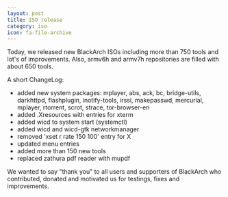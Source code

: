 ```yaml
---
layout: post
title: ISO release
category: iso
icon: fa-file-archive
---
```


Today, we released new BlackArch ISOs including more than 750 tools and lot's of improvements. Also, armv6h and armv7h repositories are filled with about 650 tools.


A short ChangeLog:

* added new system packages: mplayer, abs, ack, bc, bridge-utils, darkhttpd, flashplugin, inotify-tools, irssi,                                        makepasswd, mercurial, mplayer, rtorrent, scrot, strace, tor-browser-en
* added .Xresources with entries for xterm
* added wicd to system start (systemctl)
* added wicd and wicd-gtk networkmanager
* removed 'xset r rate 150 100' entry for X
* updated menu entries
* added more than 150 new tools
* replaced zathura pdf reader with mupdf



We wanted to say "thank you" to all users and supporters of BlackArch who contributed, donated and motivated us for testings, fixes and improvements.